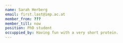 ```yaml
---
name: Sarah Herberg
email: first.last@imp.ac.at
member_from: ???
member_till: now
position: PhD student
occuppied_by: Having fun with a very short protein.
---
```

